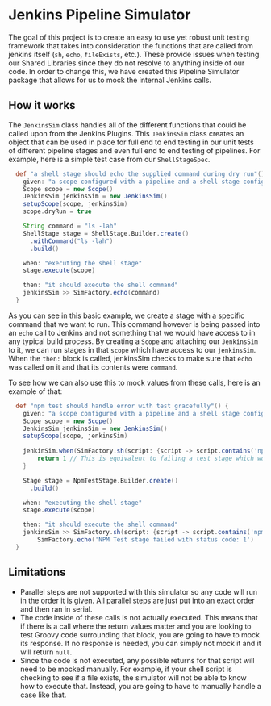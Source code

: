 # Jenkins Pipeline Simulator

The goal of this project is to create an easy to use yet robust unit testing framework that takes into consideration 
the functions that are called from jenkins itself (`sh`, `echo`, `fileExists`, etc.). These provide issues when testing
our Shared Libraries since they do not resolve to anything inside of our code. In order to change this, we have created
this Pipeline Simulator package that allows for us to mock the internal Jenkins calls. 

## How it works
The `JenkinsSim` class handles all of the different functions that could be called upon from the Jenkins Plugins. This
`JenkinsSim` class creates an object that can be used in place for full end to end testing in our unit tests of different
pipeline stages and even full end to end testing of pipelines. For example, here is a simple test case from our `ShellStageSpec`.

```groovy
  def "a shell stage should echo the supplied command during dry run"() {
    given: "a scope configured with a pipeline and a shell stage configured with a command"
    Scope scope = new Scope()
    JenkinsSim jenkinsSim = new JenkinsSim()
    setupScope(scope, jenkinsSim)
    scope.dryRun = true

    String command = "ls -lah"
    ShellStage stage = ShellStage.Builder.create()
      .withCommand("ls -lah")
      .build()

    when: "executing the shell stage"
    stage.execute(scope)

    then: "it should execute the shell command"
    jenkinsSim >> SimFactory.echo(command)
  }
```
As you can see in this basic example, we create a stage with a specific command that we want to run. This command however
is being passed into an `echo` call to Jenkins and not something that we would have access to in any typical build process.
By creating a `Scope` and attaching our `JenkinsSim` to it, we can run stages in that `scope` which have access to our 
`jenkinsSim`. When the `then:` block is called, jenkinsSim checks to make sure that `echo` was called on it and that its 
contents were `command`. 

To see how we can also use this to mock values from these calls, here is an example of that:
```groovy
  def "npm test should handle error with test gracefully"() {
    given: "a scope configured with a pipeline and a shell stage configured with a command"
    Scope scope = new Scope()
    JenkinsSim jenkinsSim = new JenkinsSim()
    setupScope(scope, jenkinsSim)
    
    jenkinSim.when(SimFactory.sh(script: {script -> script.contains('npm test')}, returnStatus: true)).then {
        return 1 // This is equivalent to failing a test stage which would normally return 0 if successful
    }

    Stage stage = NpmTestStage.Builder.create()
      .build()

    when: "executing the shell stage"
    stage.execute(scope)

    then: "it should execute the shell command"
    jenkinsSim >> SimFactory.sh(script: {script -> script.contains('npm test')}) +
        SimFactory.echo('NPM Test stage failed with status code: 1')
  }
```

## Limitations
- Parallel steps are not supported with this simulator so any code will run in the order it is given. All parallel steps 
are just put into an exact order and then ran in serial.
- The code inside of these calls is not actually executed. This means that if there is a call where the return values matter
and you are looking to test Groovy code surrounding that block, you are going to have to mock its response. If no response
is needed, you can simply not mock it and it will return `null`.
- Since the code is not executed, any possible returns for that script will need to be mocked manually. For example,
if your shell script is checking to see if a file exists, the simulator will not be able to know how to execute that. Instead,
you are going to have to manually handle a case like that. 
